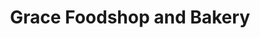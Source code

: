 ---
title: "Grace Foodshop and Bakery"
url: /cagayan-de-oro/grace-foodshop-and-bakery/
shop: bakery
---